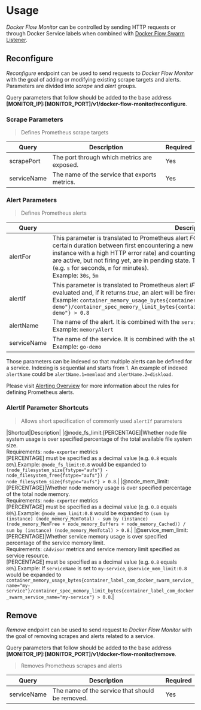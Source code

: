 # Usage

*Docker Flow Monitor* can be controlled by sending HTTP requests or through Docker Service labels when combined with [Docker Flow Swarm Listener](http://swarmlistener.dockerflow.com/).

## Reconfigure

*Reconfigure* endpoint can be used to send requests to *Docker Flow Monitor* with the goal of adding or modifying existing scrape targets and alerts. Parameters are divided into *scrape* and *alert* groups.

Query parameters that follow should be added to the base address **[MONITOR_IP]:[MONITOR_PORT]/v1/docker-flow-monitor/reconfigure**.

### Scrape Parameters

> Defines Prometheus scrape targets

|Query          |Description                                                                               |Required|
|---------------|------------------------------------------------------------------------------------------|--------|
|scrapePort     |The port through which metrics are exposed.                                               |Yes     |
|serviceName    |The name of the service that exports metrics.                                             |Yes     |

### Alert Parameters

> Defines Prometheus alerts

|Query          |Description                                                                               |Required|
|---------------|------------------------------------------------------------------------------------------|--------|
|alertFor       |This parameter is translated to Prometheus alert *FOR* statement. It causes Prometheus to wait for a certain duration between first encountering a new expression output vector element (like an instance with a high HTTP error rate) and counting an alert as firing for this element. Elements that are active, but not firing yet, are in pending state. This parameter expects a number with time suffix (e.g. `s` for seconds, `m` for minutes).<br>Example: `30s`, `5m`|No|
|alertIf        |This parameter is translated to Prometheus alert *IF* statement. It is an expression that will be evaluated and, if it returns *true*, an alert will be fired.<br>Example: `container_memory_usage_bytes{container_label_com_docker_swarm_service_name="go-demo"}/container_spec_memory_limit_bytes{container_label_com_docker_swarm_service_name="go-demo"} > 0.8`|Yes|
|alertName      |The name of the alert. It is combined with the `serviceName` thus producing an unique identifier.<br>Example: `memoryAlert`|Yes|
|serviceName    |The name of the service. It is combined with the `alertName` thus producing an unique identifier.<br>Example: `go-demo`|Yes|

Those parameters can be indexed so that multiple alerts can be defined for a service. Indexing is sequential and starts from 1. An example of indexed `alertName` could be `alertName.1=memload` and `alertName.2=diskload`.

Please visit [Alerting Overview](https://prometheus.io/docs/alerting/overview/) for more information about the rules for defining Prometheus alerts.

### AlertIf Parameter Shortcuts

> Allows short specification of commonly used `alertIf` parameters

|Shortcut|Description|
|@node_fs_limit:[PERCENTAGE]|Whether node file system usage is over specified percentage of the total available file system size.<br>Requirements: `node-exporter` metrics<br>[PERCENTAGE] must be specified as a decimal value (e.g. `0.8` equals `80%`).Example: `@node_fs_limit:0.8` would be expanded to `(node_filesystem_size{fstype="aufs"} - node_filesystem_free{fstype="aufs"}) / node_filesystem_size{fstype="aufs"} > 0.8`.|
|@node_mem_limit:[PERCENTAGE]|Whether node memory usage is over specified percentage of the total node memory.<br>Requirements: `node-exporter` metrics<br>[PERCENTAGE] must be specified as a decimal value (e.g. `0.8` equals `80%`).Example: `@node_mem_limit:0.8` would be expanded to `(sum by (instance) (node_memory_MemTotal) - sum by (instance) (node_memory_MemFree + node_memory_Buffers + node_memory_Cached)) / sum by (instance) (node_memory_MemTotal) > 0.8`.|
|@service_mem_limit:[PERCENTAGE]|Whether service memory usage is over specified percentage of the service memory limit.<br>Requirements: `cAdvisor` metrics and service memory limit specified as service resource.<br>[PERCENTAGE] must be specified as a decimal value (e.g. `0.8` equals `80%`).Example: If `serviceName` is set to `my-service`, `@service_mem_limit:0.8` would be expanded to `container_memory_usage_bytes{container_label_com_docker_swarm_service_name="my-service"}/container_spec_memory_limit_bytes{container_label_com_docker_swarm_service_name="my-service"} > 0.8`.|

## Remove

*Remove* endpoint can be used to send request to *Docker Flow Monitor* with the goal of removing scrapes and alerts related to a service.

Query parameters that follow should be added to the base address **[MONITOR_IP]:[MONITOR_PORT]/v1/docker-flow-monitor/remove**.

> Removes Prometheus scrapes and alerts

|Query          |Description                                                                               |Required|
|---------------|------------------------------------------------------------------------------------------|--------|
|serviceName    |The name of the service that should be removed.                                           |Yes     |
